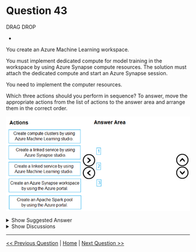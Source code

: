 # Question 43

DRAG DROP

-

You create an Azure Machine Learning workspace.

You must implement dedicated compute for model training in the workspace by using Azure Synapse compute resources. The solution must attach the dedicated compute and start an Azure Synapse session.

You need to implement the computer resources.

Which three actions should you perform in sequence? To answer, move the appropriate actions from the list of actions to the answer area and arrange them in the correct order.

![Question Image](../images/q43_q_image375.png)

<details>
  <summary>Show Suggested Answer</summary>

<img src="../images/q43_ans_0_image376.png" alt="Answer Image"><br>

</details>

<details>
  <summary>Show Discussions</summary>

<blockquote><p><strong>PatAms538</strong> <code>(Fri 01 Aug 2025 00:34)</code> - <em>Upvotes: 1</em></p><p>Was in the exam 31/07/25</p></blockquote>
<blockquote><p><strong>PCRamirez</strong> <code>(Tue 18 Jun 2024 00:11)</code> - <em>Upvotes: 2</em></p><p>According to Copilot Pro:
D) Create an Azure Synapse Workspace by using the Azure Portal: This is the first step because you need to have an Azure Synapse Workspace set up before you can link it to Azure Machine Learning or create compute resources within it1.
E) Create an Apache Spark pool by using the Azure Portal: Once the Azure Synapse Workspace is created, you should create an Apache Spark pool within it. This pool will provide the compute resources needed for model training2.
B) Create a linked service by using Azure Synapse Studio: After setting up the Azure Synapse Workspace and the Apache Spark pool, you need to create a linked service in Azure Synapse Studio to connect the Azure Synapse Workspace with the Azure Machine Learning workspace.</p></blockquote>
<blockquote><p><strong>Ratz</strong> <code>(Tue 15 Aug 2023 03:57)</code> - <em>Upvotes: 2</em></p><p>However, a new Synapse workspace can no longer be registered with Azure Machine Latest Update:
Learning as a linked service. We recommend using Managed (Automatic) Synapse compute and attached Synapse Spark pools available in CLI v2 and Python SDK v2. Please see https://aka.ms/aml-spark for more details.</p></blockquote>
<blockquote><p><strong>naruto1012</strong> <code>(Wed 10 May 2023 16:25)</code> - <em>Upvotes: 2</em></p><p>The answer is correct from this link https://learn.microsoft.com/en-us/azure/machine-learning/v1/how-to-link-synapse-ml-workspaces?view=azureml-api-1</p></blockquote>
<blockquote><p><strong>daviduzo</strong> <code>(Wed 21 Jun 2023 07:54)</code> - <em>Upvotes: 2</em></p><p>That&#x27;s outdated</p></blockquote>
<blockquote><p><strong>Tommo565</strong> <code>(Thu 23 Mar 2023 13:24)</code> - <em>Upvotes: 1</em></p><p>Answer is correct (I think)</p></blockquote>
<blockquote><p><strong>Jin_22</strong> <code>(Wed 22 Mar 2023 08:19)</code> - <em>Upvotes: 4</em></p><p>I think the correct answer should be:
Create an Azure Synapse workspace
Create an Azure Synapse Compute
Attach the Compute to Azure ML Workspace</p></blockquote>

</details>

---

[<< Previous Question](question_42.md) | [Home](/index.md) | [Next Question >>](question_44.md)

